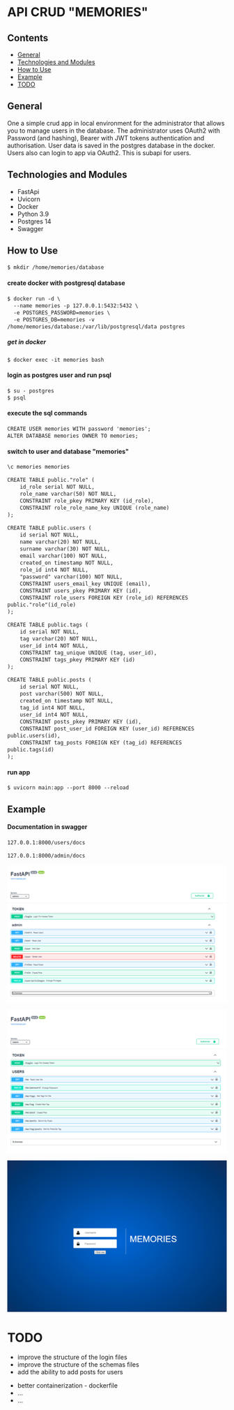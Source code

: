 # API CRUD "MEMORIES"

## Contents

* [ General ](#general)
* [ Technologies and Modules ](#tech)
* [ How to Use ](#howTo)
* [ Example ](#example)
* [ TODO ](#todo)

<a name="general"></a>
## General

One a simple crud app in local environment for the administrator that allows you to manage users in the database. 
The administrator uses OAuth2 with Password (and hashing), Bearer with JWT tokens  authentication and authorisation.
User data is saved in the postgres database in the docker.
Users also can login to app via OAuth2. This is subapi for users. 


<a name="tech"></a>
## Technologies and Modules

- FastApi
- Uvicorn
- Docker
- Python 3.9
- Postgres 14
- Swagger


<a name="howTo"></a>
## How to Use


```shell
$ mkdir /home/memories/database
```

#### create docker with postgresql database
```shell
$ docker run -d \
  --name memories -p 127.0.0.1:5432:5432 \
  -e POSTGRES_PASSWORD=memories \
  -e POSTGRES_DB=memories -v /home/memories/database:/var/lib/postgresql/data postgres
```

##### get in docker
```shell
$ docker exec -it memories bash
```

#### login as postgres user and run psql
```shell
$ su - postgres
$ psql
```

#### execute the sql commands
```shell
CREATE USER memories WITH password 'memories';
ALTER DATABASE memories OWNER TO memories;
```

#### switch to user and database "memories"
```shell
\c memories memories
```

```shell
CREATE TABLE public."role" (
	id_role serial NOT NULL,
	role_name varchar(50) NOT NULL,
	CONSTRAINT role_pkey PRIMARY KEY (id_role),
	CONSTRAINT role_role_name_key UNIQUE (role_name)
);
```

```shell
CREATE TABLE public.users (
	id serial NOT NULL,
	name varchar(20) NOT NULL,
	surname varchar(30) NOT NULL,
	email varchar(100) NOT NULL,
	created_on timestamp NOT NULL,
	role_id int4 NOT NULL,
	"password" varchar(100) NOT NULL,
	CONSTRAINT users_email_key UNIQUE (email),
	CONSTRAINT users_pkey PRIMARY KEY (id),
	CONSTRAINT role_users FOREIGN KEY (role_id) REFERENCES public."role"(id_role)
);
```

```shell
CREATE TABLE public.tags (
	id serial NOT NULL,
	tag varchar(20) NOT NULL,
	user_id int4 NOT NULL,
	CONSTRAINT tag_unique UNIQUE (tag, user_id),
	CONSTRAINT tags_pkey PRIMARY KEY (id)
);
```

```shell
CREATE TABLE public.posts (
	id serial NOT NULL,
	post varchar(500) NOT NULL,
	created_on timestamp NOT NULL,
	tag_id int4 NOT NULL,
	user_id int4 NOT NULL,
	CONSTRAINT posts_pkey PRIMARY KEY (id),
	CONSTRAINT post_user_id FOREIGN KEY (user_id) REFERENCES public.users(id),
	CONSTRAINT tag_posts FOREIGN KEY (tag_id) REFERENCES public.tags(id)
);
```

#### run app
```shell
$ uvicorn main:app --port 8000 --reload
```


<a name="example"></a>
## Example

#### Documentation in swagger
```
127.0.0.1:8000/users/docs
```

```
127.0.0.1:8000/admin/docs
```


![Screenshot](https://github.com/michalkrzem/memories/blob/main/Swagger_admin.PNG)

![Screenshot2](https://github.com/michalkrzem/memories/blob/main/Swagger_users.PNG)

![Screenshot2](https://github.com/michalkrzem/memories/blob/main/users_login_panel.PNG)

<a name="todo"></a>
# TODO

+ improve the structure of the login files
+ improve the structure of the schemas files
+ add the ability to add posts for users
- better containerization - dockerfile
- ...
- ...
